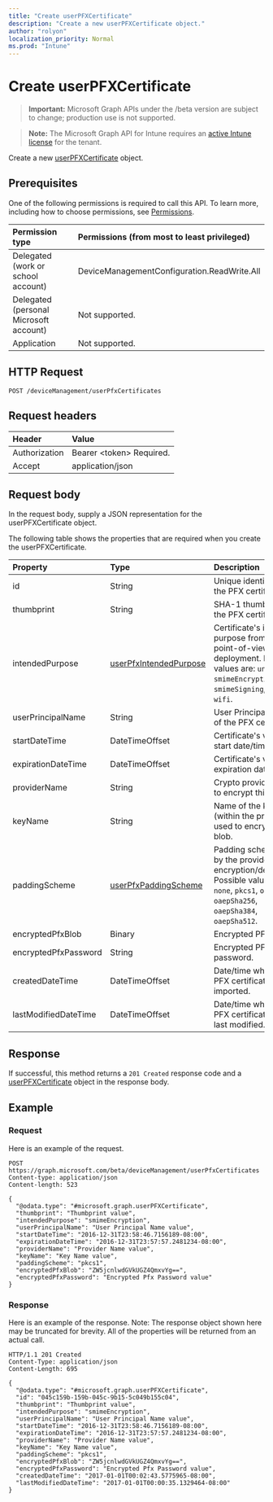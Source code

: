 ```yaml
---
title: "Create userPFXCertificate"
description: "Create a new userPFXCertificate object."
author: "rolyon"
localization_priority: Normal
ms.prod: "Intune"
---
```


# Create userPFXCertificate

> **Important:** Microsoft Graph APIs under the /beta version are subject to change; production use is not supported.

> **Note:** The Microsoft Graph API for Intune requires an [active Intune license](https://go.microsoft.com/fwlink/?linkid=839381) for the tenant.

Create a new [userPFXCertificate](../resources/intune-raimportcerts-userpfxcertificate.md) object.

## Prerequisites
One of the following permissions is required to call this API. To learn more, including how to choose permissions, see [Permissions](/graph/permissions-reference).

|Permission type|Permissions (from most to least privileged)|
|:---|:---|
|Delegated (work or school account)|DeviceManagementConfiguration.ReadWrite.All|
|Delegated (personal Microsoft account)|Not supported.|
|Application|Not supported.|

## HTTP Request
<!-- {
  "blockType": "ignored"
}
-->
``` http
POST /deviceManagement/userPfxCertificates
```

## Request headers
|Header|Value|
|:---|:---|
|Authorization|Bearer &lt;token&gt; Required.|
|Accept|application/json|

## Request body
In the request body, supply a JSON representation for the userPFXCertificate object.

The following table shows the properties that are required when you create the userPFXCertificate.

|Property|Type|Description|
|:---|:---|:---|
|id|String|Unique identifier for the PFX certificate.|
|thumbprint|String|SHA-1 thumbprint of the PFX certificate.|
|intendedPurpose|[userPfxIntendedPurpose](../resources/intune-raimportcerts-userpfxintendedpurpose.md)|Certificate's intended purpose from the point-of-view of deployment. Possible values are: `unassigned`, `smimeEncryption`, `smimeSigning`, `vpn`, `wifi`.|
|userPrincipalName|String|User Principal Name of the PFX certificate.|
|startDateTime|DateTimeOffset|Certificate's validity start date/time.|
|expirationDateTime|DateTimeOffset|Certificate's validity expiration date/time.|
|providerName|String|Crypto provider used to encrypt this blob.|
|keyName|String|Name of the key (within the provider) used to encrypt the blob.|
|paddingScheme|[userPfxPaddingScheme](../resources/intune-raimportcerts-userpfxpaddingscheme.md)|Padding scheme used by the provider during encryption/decryption. Possible values are: `none`, `pkcs1`, `oaepSha1`, `oaepSha256`, `oaepSha384`, `oaepSha512`.|
|encryptedPfxBlob|Binary|Encrypted PFX blob.|
|encryptedPfxPassword|String|Encrypted PFX password.|
|createdDateTime|DateTimeOffset|Date/time when this PFX certificate was imported.|
|lastModifiedDateTime|DateTimeOffset|Date/time when this PFX certificate was last modified.|



## Response
If successful, this method returns a `201 Created` response code and a [userPFXCertificate](../resources/intune-raimportcerts-userpfxcertificate.md) object in the response body.

## Example

### Request
Here is an example of the request.
``` http
POST https://graph.microsoft.com/beta/deviceManagement/userPfxCertificates
Content-type: application/json
Content-length: 523

{
  "@odata.type": "#microsoft.graph.userPFXCertificate",
  "thumbprint": "Thumbprint value",
  "intendedPurpose": "smimeEncryption",
  "userPrincipalName": "User Principal Name value",
  "startDateTime": "2016-12-31T23:58:46.7156189-08:00",
  "expirationDateTime": "2016-12-31T23:57:57.2481234-08:00",
  "providerName": "Provider Name value",
  "keyName": "Key Name value",
  "paddingScheme": "pkcs1",
  "encryptedPfxBlob": "ZW5jcnlwdGVkUGZ4QmxvYg==",
  "encryptedPfxPassword": "Encrypted Pfx Password value"
}
```

### Response
Here is an example of the response. Note: The response object shown here may be truncated for brevity. All of the properties will be returned from an actual call.
``` http
HTTP/1.1 201 Created
Content-Type: application/json
Content-Length: 695

{
  "@odata.type": "#microsoft.graph.userPFXCertificate",
  "id": "045c159b-159b-045c-9b15-5c049b155c04",
  "thumbprint": "Thumbprint value",
  "intendedPurpose": "smimeEncryption",
  "userPrincipalName": "User Principal Name value",
  "startDateTime": "2016-12-31T23:58:46.7156189-08:00",
  "expirationDateTime": "2016-12-31T23:57:57.2481234-08:00",
  "providerName": "Provider Name value",
  "keyName": "Key Name value",
  "paddingScheme": "pkcs1",
  "encryptedPfxBlob": "ZW5jcnlwdGVkUGZ4QmxvYg==",
  "encryptedPfxPassword": "Encrypted Pfx Password value",
  "createdDateTime": "2017-01-01T00:02:43.5775965-08:00",
  "lastModifiedDateTime": "2017-01-01T00:00:35.1329464-08:00"
}
```





